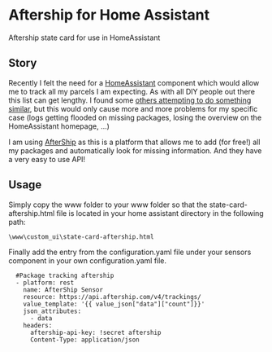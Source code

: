 # Aftership for Home Assistant
Aftership state card for use in HomeAssistant

## Story
Recently I felt the need for a [HomeAssistant](https://www.home-assistant.io/) component which would allow me to track all my parcels I am expecting. As with all DIY people out there this list can get lengthy. I found some [others attempting to do something similar](https://community.home-assistant.io/t/aftership-package-tracking/24068), but this would only cause more and more problems for my specific case (logs getting flooded on missing packages, losing the overview on the HomeAssistant homepage, …)

I am using [AfterShip](https://www.aftership.com/) as this is a platform that allows me to add (for free!) all my packages and automatically look for missing information. And they have a very easy to use API!

## Usage
Simply copy the www folder to your www folder so that the state-card-aftership.html file is located in your home assistant directory in the following path:
```
\www\custom_ui\state-card-aftership.html
```

Finally add the entry from the configuration.yaml file under your sensors component in your own configuration.yaml file.
```
  #Package tracking aftership
  - platform: rest
    name: AfterShip Sensor
    resource: https://api.aftership.com/v4/trackings/
    value_template: '{{ value_json["data"]["count"]}}'
    json_attributes:
      - data
    headers:
      aftership-api-key: !secret aftership
      Content-Type: application/json
```
